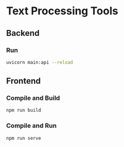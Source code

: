 # Text Processing Tools

## Backend

### Run

```bash
uvicorn main:api --reload
```

## Frontend

### Compile and Build

```bash
npm run build
```

### Compile and Run

```bash
npm run serve
```

